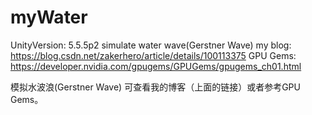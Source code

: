 # myWater
UnityVersion: 5.5.5p2
simulate water wave(Gerstner Wave)
my blog:
https://blog.csdn.net/zakerhero/article/details/100113375
GPU Gems:
https://developer.nvidia.com/gpugems/GPUGems/gpugems_ch01.html

模拟水波浪(Gerstner Wave)
可查看我的博客（上面的链接）或者参考GPU Gems。
